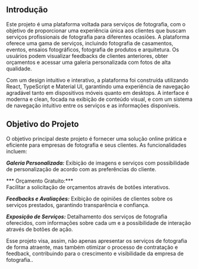 ## Introdução
Este projeto é uma plataforma voltada para serviços de fotografia, com o objetivo de proporcionar uma experiência única aos clientes que buscam serviços profissionais de fotografia para diferentes ocasiões. A plataforma oferece uma gama de serviços, incluindo fotografia de casamentos, eventos, ensaios fotográficos, fotografia de produtos e arquitetura. Os usuários podem visualizar feedbacks de clientes anteriores, obter orçamentos e acessar uma galeria personalizada com fotos de alta qualidade.

Com um design intuitivo e interativo, a plataforma foi construída utilizando React, TypeScript e Material UI, garantindo uma experiência de navegação agradável tanto em dispositivos móveis quanto em desktops. A interface é moderna e clean, focada na exibição de conteúdo visual, e com um sistema de navegação intuitivo entre os serviços e as informações disponíveis.

## Objetivo do Projeto

O objetivo principal deste projeto é fornecer uma solução online prática e eficiente para empresas de fotografia e seus clientes. As funcionalidades incluem:

***Galeria Personalizada:*** 
Exibição de imagens e serviços com possibilidade de personalização de acordo com as preferências do cliente.

*** Orçamento Gratuito:***  
Facilitar a solicitação de orçamentos através de botões interativos.

***Feedbacks e Avaliações:*** 
Exibição de opiniões de clientes sobre os serviços prestados, garantindo transparência e confiança.

***Exposição de Serviços:*** 
Detalhamento dos serviços de fotografia oferecidos, com informações sobre cada um e a possibilidade de interação através de botões de ação.

Esse projeto visa, assim, não apenas apresentar os serviços de fotografia de forma atraente, mas também otimizar o processo de contratação e feedback, contribuindo para o crescimento e visibilidade da empresa de fotografia..

